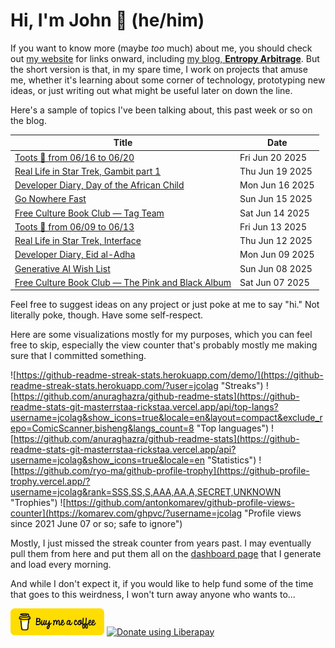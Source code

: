 # Hi, I'm John 👋 (he/him)

If you want to know more (maybe *too* much) about me, you should check out [my website](https://john.colagioia.net/) for links onward, including [my blog, **Entropy Arbitrage**](https://john.colagioia.net/blog).  But the short version is that, in my spare time, I work on projects that amuse me, whether it's learning about some corner of technology, prototyping new ideas, or just writing out what might be useful later on down the line.

Here's a sample of topics I've been talking about, this past week or so on the blog.

|Title|Date|
|-----|-------|
|[Toots 🦣 from 06/16 to 06/20](https://john.colagioia.net/blog/2025/06/20/week.html)|Fri Jun 20 2025|
|[Real Life in Star Trek, Gambit part 1](https://john.colagioia.net/blog/2025/06/19/gambit-part-1.html)|Thu Jun 19 2025|
|[Developer Diary, Day of the African Child](https://john.colagioia.net/blog/2025/06/16/african-child.html)|Mon Jun 16 2025|
|[Go Nowhere Fast](https://john.colagioia.net/blog/2025/06/15/go-nowhere-fast.html)|Sun Jun 15 2025|
|[Free Culture Book Club — Tag Team](https://john.colagioia.net/blog/2025/06/14/tag-team.html)|Sat Jun 14 2025|
|[Toots 🦣 from 06/09 to 06/13](https://john.colagioia.net/blog/2025/06/13/week.html)|Fri Jun 13 2025|
|[Real Life in Star Trek, Interface](https://john.colagioia.net/blog/2025/06/12/interface.html)|Thu Jun 12 2025|
|[Developer Diary, Eid al-Adha](https://john.colagioia.net/blog/2025/06/09/adha.html)|Mon Jun 09 2025|
|[Generative AI Wish List](https://john.colagioia.net/blog/2025/06/08/ai-wish-list.html)|Sun Jun 08 2025|
|[Free Culture Book Club — The Pink and Black Album](https://john.colagioia.net/blog/2025/06/07/pink-black.html)|Sat Jun 07 2025|

Feel free to suggest ideas on any project or just poke at me to say "hi." Not literally poke, though. Have some self-respect.

Here are some visualizations mostly for my purposes, which you can feel free to skip, especially the view counter that's probably mostly me making sure that I committed something.

![https://github-readme-streak-stats.herokuapp.com/demo/](https://github-readme-streak-stats.herokuapp.com/?user=jcolag "Streaks")
![https://github.com/anuraghazra/github-readme-stats](https://github-readme-stats-git-masterrstaa-rickstaa.vercel.app/api/top-langs?username=jcolag&show_icons=true&locale=en&layout=compact&exclude_repo=ComicScanner,bisheng&langs_count=8 "Top languages")
![https://github.com/anuraghazra/github-readme-stats](https://github-readme-stats-git-masterrstaa-rickstaa.vercel.app/api?username=jcolag&show_icons=true&locale=en "Statistics")
![https://github.com/ryo-ma/github-profile-trophy](https://github-profile-trophy.vercel.app/?username=jcolag&rank=SSS,SS,S,AAA,AA,A,SECRET,UNKNOWN "Trophies")
![https://github.com/antonkomarev/github-profile-views-counter](https://komarev.com/ghpvc/?username=jcolag "Profile views since 2021 June 07 or so; safe to ignore")

Mostly, I just missed the streak counter from years past.  I may eventually pull them from here and put them all on the [dashboard page](https://github.com/jcolag/dash) that I generate and load every morning.

And while I don't expect it, if you would like to help fund some of the time that goes to this weirdness, I won't turn away anyone who wants to...

[<img src="images/default-yellow.png" alt="Buy Me a Coffee" width="150px"/>](https://www.buymeacoffee.com/jcolag)
<a href="https://liberapay.com/jcolag/donate"><img alt="Donate using Liberapay" src="https://liberapay.com/assets/widgets/donate.svg"></a>
